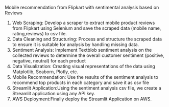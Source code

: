 Mobile recommendation from Flipkart  with sentimental analysis based on Reviews 
1.	Web Scraping: Develop a scraper to extract mobile  product reviews from Flipkart using Selenium and save the scraped data (mobile name, rating,reviews) to csv file.	
2.	Data Cleaning and Structuring: Process and structure the scraped data to ensure it is suitable for analysis by handling missing data.
3.	Sentiment Analysis: Implement Textblob sentiment analysis on the collected reviews to determine the overall customer sentiment (positive, negative, neutral) for each product
4.	Data Visualization: Creating visual representations of the data using Matplotlib, Seaborn, Plotly, etc.
5.	Mobile  Recommendation: Use the results of the sentiment analysis to recommend top products in each category and save it as csv file
6.	Streamlit Application:Using the sentiment analysis csv file, we create a Streamlit application using any API key.
7.	AWS Deployment:Finally deploy the Streamlit Application on AWS.

